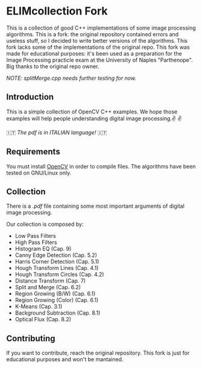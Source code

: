 # ELIMcollection Fork
This is a collection of good C++ implementations of some image processing algorithms. This is a fork: the original repository contained errors and useless stuff, so I decided to write better versions of the algorithms. This fork lacks some of the implementations of the original repo. This fork was made for educational purposes: it's been used as a preparation for the Image Processing practicle exam at the University of Naples "Parthenope". Big thanks to the original repo owner.

*NOTE: splitMerge.cpp needs further testing for now.*

## Introduction
This is a simple collection of OpenCV C++ examples.
We hope those examples will help people understanding digital image processing.:v: :v:

:it: *The pdf is in ITALIAN language!* :it:

## Requirements
You must install [OpenCV](https://docs.opencv.org/master/d9/df8/tutorial_root.html) in order to compile files. The algorithms have been tested on GNU/Linux only.

## Collection
There is a *.pdf* file containing some most important arguments of digital image processing.

Our collection is composed by:

- Low Pass Filters 
- High Pass Filters
- Histogram EQ (Cap. 9)
- Canny Edge Detection (Cap. 5.2)
- Harris Corner Detection (Cap. 5.1)
- Hough Transform Lines (Cap. 4.1)
- Hough Transform Circles (Cap. 4.2)
- Distance Transform (Cap. 7)
- Split and Merge (Cap. 6.2)
- Region Growing (B/W) (Cap. 6.1)
- Region Growing (Color) (Cap. 6.1)
- K-Means (Cap. 3.1)
- Background Subtraction (Cap. 8.1)
- Optical Flux (Cap. 8.2)

## Contributing
If you want to contribute, reach the original repository. This fork is just for educational purposes and won't be mantained.
